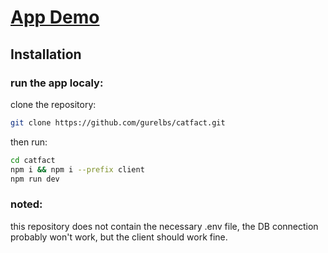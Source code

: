 # [App Demo](https://catfact.cf/)

## Installation

### run the app localy:

clone the repository:

```bash
git clone https://github.com/gurelbs/catfact.git
```

then run:

```bash
cd catfact
npm i && npm i --prefix client
npm run dev
```

### noted:

this repository does not contain the necessary .env file, the DB connection probably won't work, but the client should work fine.
